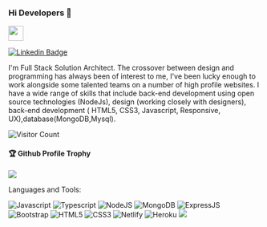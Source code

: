 ### Hi Developers 👋
<a href="https://vineert.github.io" target="text-decoration:none">   <img height="30" src="https://img.shields.io/badge/My%20Portfolio%20%E2%86%92-gray.svg?colorA=655BE1&colorB=4F44D6&style=for-the-badge"/></a>

[![Linkedin Badge](https://img.shields.io/badge/-Vineet-blue?style=flat-square&logo=Linkedin&logoColor=white&link=https://www.linkedin.com/in/vineet-rajput-0706b7263/)](https://www.linkedin.com/in/vineet-rajput-0706b7263/)

I'm
Full Stack Solution Architect.
The crossover between design and programming has always been of interest to me, I've been lucky enough to work alongside some talented teams on a number of high profile websites. I have a wide range of skills that include back-end development using open source technologies (NodeJs), design (working closely with designers), back-end development ( HTML5, CSS3, Javascript, Responsive, UX),database(MongoDB,Mysql).


![Visitor Count](https://profile-counter.glitch.me/count.svg)

<div>
  <h4>🏆 Github Profile Trophy</h4>
  <a href="https://github.com/ryo-ma/github-profile-trophy">
    <img src="https://github-profile-trophy.vercel.app/?username=VineetKumar013&column=7"/>
  </a>
</div>

Languages and Tools: 

 <img alt="Javascript" src="https://img.shields.io/badge/javascript-%23ED8B00.svg?style=flat-square&logo=javascript&logoColor=white"/> <img alt="Typescript" src="https://img.shields.io/badge/typescript-%23238B00.svg?style=flat-square&logo=typescript&logoColor=white"/> <img alt="NodeJS" src="https://img.shields.io/badge/node.js-%2343853D.svg?style=flat-square&logo=node-dot-js&logoColor=white"/>  <img alt="MongoDB" src ="https://img.shields.io/badge/MongoDB-%234ea94b.svg?style=flat-square&logo=mongodb&logoColor=white"/> <img alt="ExpressJS" src ="https://img.shields.io/badge/ExpressjS-%234e434b.svg?style=flat-square&logo=express&logoColor=white"/> <img alt="Bootstrap" src="https://img.shields.io/badge/bootstrap-%23563D7C.svg?style=flat-square&logo=bootstrap&logoColor=white"/> <img alt="HTML5" src="https://img.shields.io/badge/html5-%23E34F26.svg?style=flat-square&logo=html5&logoColor=white"/> <img alt="CSS3" src="https://img.shields.io/badge/css3-%231572B6.svg?style=flat-square&logo=css3&logoColor=white"/> <img alt="Netlify" src ="https://img.shields.io/badge/Netllify-%234eab.svg?style=flat-square&logo=netlify&logoColor=white"/> <img alt="Heroku" src ="https://img.shields.io/badge/Heroku-%23478a4b.svg?style=flat-square&logo=heroku&logoColor=white"/> 
![](https://activity-graph.herokuapp.com/graph?username=VineetKumar013&theme=react-dark&area=true)
<!--
VineetKumar013/VineetKumar013is a ✨ special ✨ repository because its `README.md` (this file) appears on your GitHub profile.
<p align="center"> <a href="https://github.com/VineetKumar013"><img src="https://github-profile-trophy.vercel.app/?username=VineetKumar013&theme=dark&count_private=true" alt="VineetKumar013" /></a> </p><table>  <tr>    <td valign="top"><img align="center" src="https://github-readme-stats-oup691hc2-alexfp05405.vercel.app/api?username=VineetKumar013&show_icons=true&locale=en&theme=algolia&count_private=true" /></td>   <td valign="top"><img align="center" src="https://github-readme-streak-stats.herokuapp.com/?user=VineetKumar013&show_icons=true&locale=en&theme=algolia&count_private=true" alt="VineetKumar013" /></td>  </tr></table><img src="http://github-profile-summary-cards.vercel.app/api/cards/profile-details?username=VineetKumar013&theme=2077" width="100%" /><img src="https://github-readme-activity-graph.cyclic.app/graph?username=VineetKumar013&theme=react-dark&custom_title=VineetKumar013%20's%20contribution%20Graph&hide_border=true" />
Here are some ideas to get you started:
https://github-readme-activity-graph.cyclic.app/graph?username=VineetKumar013&theme=react-dark&custom_title=VineetKumar013%20%27s%20contribution%20Graph&hide_border=true
- 🔭 I’m currently working on ...
- 🌱 I’m currently learning ...
- 👯 I’m looking to collaborate on ...
- 🤔 I’m looking for help with ...
- 💬 Ask me about ...
- 📫 How to reach me: ...
- 😄 Pronouns: ...
- ⚡ Fun fact: .....

-->
